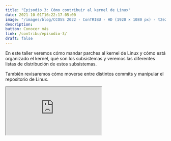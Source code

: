 ```yaml
---
title: "Episodio 3: Cómo contribuir al kernel de Linux"
date: 2021-10-01T16:22:17-05:00
image: "/images/blog/CCOSS 2022 - ConTRIBU - HD (1920 × 1080 px) - t2e2 - cómo contribuir al kernel de Linux (1).png"
description: 
button: Conocer más
link: /contribu/episodio-3/
draft: false
---
```


En este taller veremos cómo mandar parches al kernel de Linux y cómo está organizado el kernel, qué son los subsistemas y veremos las diferentes listas de distribución de estos subsistemas.

También revisaremos cómo moverse entre distintos commits y manipular el repositorio de Linux.

 <div class="embed-responsive embed-responsive-16by9">
              <iframe class="embed-responsive-item" src="https://www.youtube.com/embed/PoErAKvQ6hQ" allowfullscreen></iframe>
            </div>